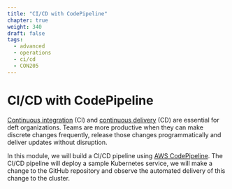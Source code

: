 ```yaml
---
title: "CI/CD with CodePipeline"
chapter: true
weight: 340
draft: false
tags:
  - advanced
  - operations
  - ci/cd
  - CON205
---
```


# CI/CD with CodePipeline

[Continuous integration](https://aws.amazon.com/devops/continuous-integration/) (CI) and [continuous delivery](https://aws.amazon.com/devops/continuous-delivery/) (CD)
are essential for deft organizations. Teams are more productive when they can make discrete changes frequently, release those changes programmatically and deliver updates
without disruption.

In this module, we will build a CI/CD pipeline using [AWS CodePipeline](https://aws.amazon.com/codepipeline/). The CI/CD pipeline will deploy a sample Kubernetes service,
we will make a change to the GitHub repository and observe the automated delivery of this change to the cluster.
